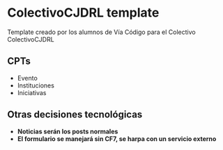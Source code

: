 # ColectivoCJDRL template

Template creado por los alumnos de Vía Código para el Colectivo ColectivoCJDRL


## CPTs

* Evento
* Instituciones
* Iniciativas

## Otras decisiones tecnológicas

* **Noticias serán los posts normales**
* **El formulario se manejará sin CF7, se harpa con un servicio externo**

